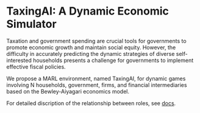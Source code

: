# TaxingAI: A Dynamic Economic Simulator

Taxation and government spending are crucial tools for governments to promote
economic growth and maintain social equity. However, the difficulty in accurately
predicting the dynamic strategies of diverse self-interested households presents
a challenge for governments to implement effective fiscal policies.

We propose a MARL environment, named TaxingAI, for dynamic games involving N households,
government, firms, and financial intermediaries based on the Bewley-Aiyagari
economics model.

For detailed discription of the relationship between roles, see [docs](../docs/).